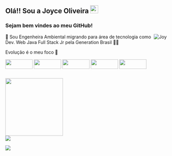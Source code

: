 ## Olá!! Sou a Joyce Oliveira <img src="https://media.giphy.com/media/hvRJCLFzcasrR4ia7z/giphy.gif" width="25px">

 ### Sejam bem vindes ao meu GitHub! 
 <img align="right" alt="Joy" src="https://media.discordapp.net/attachments/860204652707708969/870420354525450350/ezgif-1-e3750eb35f4e.gif?width=160&height=160">
 
🌱 Sou Engenheira Ambiental migrando para área de tecnologia como
Dev. Web Java Full Stack Jr pela Generation Brasil 👩‍💻 

Evolução é o meu foco 👊
<div>
 
<img align="center" height="30" width="85" src="https://img.shields.io/badge/Java-ED8B00?style=for-the-badge&logo=java&logoColor=white"> 
<img align="center" height="30" width="85" src="https://img.shields.io/badge/Spring-6DB33F?style=for-the-badge&logo=spring&logoColor=white">
<img align="center" height="30" width="85" src="https://img.shields.io/badge/MySQL-00000F?style=for-the-badge&logo=mysql&logoColor=white">
<img align="center" height="30" width="85" src="https://img.shields.io/badge/Angular-DD0031?style=for-the-badge&logo=angular&logoColor=white">
<img align="center" height="30" width="85" src="https://img.shields.io/badge/Bootstrap-563D7C?style=for-the-badge&logo=bootstrap&logoColor=white">
</div>
                                                                                                                                        
 ##
                                                                                                                                        
 <div>
  <a href="https://github.com/oliveirajoyce">
  <img height="180em" src="https://github-readme-stats.vercel.app/api?username=oliveirajoyce&show_icons=true&theme=synthwave&include_all_commits=true&count_private=true"/>

   
    
    
</div>

  <div> 
  <a href="https://www.linkedin.com/in/joycedasilvaoliveira/" target="_blank"><img src="https://img.shields.io/badge/-LinkedIn-%230077B5?style=for-the-badge&logo=linkedin&logoColor=white" target="_blank"></a> 

  <a href = "mailto:joycezer5@gmail.com"><img src="https://img.shields.io/badge/-Gmail-%23333?style=for-the-badge&logo=gmail&logoColor=white" target="_blank"></a>
   </div>

   
    

